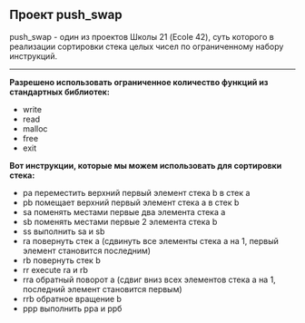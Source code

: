 ## Проект push_swap

push_swap - один из проектов Школы 21 (Ecole 42), суть которого в реализации сортировки стека целых чисел по ограниченному набору инструкций.

-------------

**Разрешено использовать ограниченное количество функций из стандартных библиотек:**
- write
- read
- malloc
- free
- exit

**Вот инструкции, которые мы можем использовать для сортировки стека:**

- pa переместить верхний первый элемент стека b в стек a
- pb помещает верхний первый элемент стека a в стек b
- sa поменять местами первые два элемента стека a
- sb поменять местами первые 2 элемента стека b
- ss выполнить sa и sb
- ra повернуть стек a (сдвинуть все элементы стека a на 1, первый элемент становится последним)
- rb повернуть стек b
- rr execute ra и rb
- rra обратный поворот a (сдвиг вниз всех элементов стека a на 1, последний элемент становится первым)
- rrb обратное вращение b
- ррр выполнить рра и ррб

